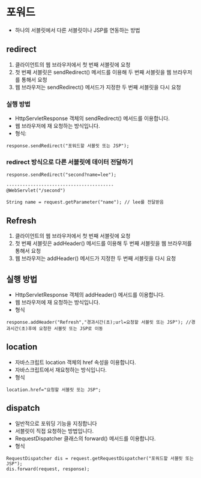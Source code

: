포워드
=================
* 하나의 서블릿에서 다른 서블릿이나 JSP를 연동하는 방법


redirect
-------------------
1. 클라이언트의 웹 브라우저에서 첫 번째 서블릿에 요청
2. 첫 번째 서블릿은 sendRedirect() 메서드를 이용해 두 번째 서블릿을 웹 브라우저를 통해서 요청
3. 웹 브라우저는 sendRedirect() 메서드가 지정한 두 번째 서블릿을 다시 요청

### 실행 방법
* HttpServletResponse 객체의 sendRedirect() 메서드를 이용합니다.
* 웹 브라우저에 재 요청하는 방식입니다.
* 형식: 
```
response.sendRedirect("포워드할 서블릿 또는 JSP");
```
### redirect 방식으로 다른 서블릿에 데이터 전달하기
```
response.sendRedirect("second?name=lee");

----------------------------------------
@WebServlet("/second")

String name = request.getParameter("name"); // lee를 전달받음

```

Refresh
------------------------
1. 클라이언트의 웹 브라우저에서 첫 번째 서블릿에 요청
2. 첫 번째 서블릿은 addHeader() 메서드를 이용해 두 번째 서블릿을 웹 브라우저를 통해서 요청
3. 웹 브라우저는 addHeader() 메서드가 지정한 두 번째 서블릿을 다시 요청

## 실행 방법
* HttpServletResponse 객체의 addHeader() 메서드를 이용합니다.
* 웹 브라우저에 재 요청하는 방식입니다.
* 형식
```
response.addHeader("Refresh","경과시간(초);url=요청할 서블릿 또는 JSP"); //경과시간(초)후에 요청한 서블릿 또는 JSP로 이동
```

location
--------------------
* 자바스크립트 location 객체의 href 속성을 이용합니다.
* 자바스크립트에서 재요청하는 방식입니다.
* 형식
```
location.href="요청할 서블릿 또는 JSP";
```

dispatch
--------------------
* 일반적으로 포워딩 기능을 지칭합니다
* 서블릿이 직접 요청하는 방법입니다.
* RequestDispatcher 클래스의 forward() 메서드를 이용합니다.
* 형식
```
RequestDispatcher dis = request.getRequestDispatcher("포워드할 서블릿 또는 JSP");
dis.forward(request, response);
```
